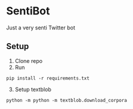 # SentiBot
Just a very senti Twitter bot

## Setup

1. Clone repo
2. Run
```
pip install -r requirements.txt
```
3. Setup textblob
```
python -m python -m textblob.download_corpora
```
